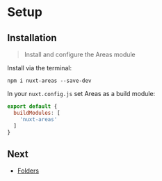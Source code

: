 # Setup

## Installation

> Install and configure the Areas module

Install via the terminal:

```
npm i nuxt-areas --save-dev
```

In your `nuxt.config.js` set Areas as a build module:

```js
export default {
  buildModules: [
    'nuxt-areas'
  ]
}
```

## Next

- [Folders](folders.md)

